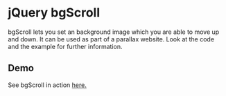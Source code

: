 # jQuery bgScroll

bgScroll lets you set an background image which you are able to move up and down.
It can be used as part of a parallax website.
Look at the code and the example for further information.

## Demo

See bgScroll in action <a href="http://xat.github.com/jQuery-bgScroll/">here.</a>
